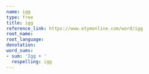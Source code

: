 ```yaml
---
name: igg
type: free
title: igg
reference_link: https://www.etymonline.com/word/igg
root_name: 
root_language: 
denotation: 
word_sums:
- sum: 'Igg + '
  respelling: igg
---
```

